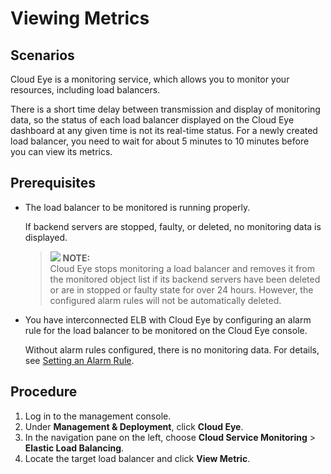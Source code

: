 # Viewing Metrics<a name="EN-US_TOPIC_0107378003"></a>

## Scenarios<a name="en-us_topic_0107076897_section55018171144953"></a>

Cloud Eye is a monitoring service, which allows you to monitor your resources, including load balancers.

There is a short time delay between transmission and display of monitoring data, so the status of each load balancer displayed on the Cloud Eye dashboard at any given time is not its real-time status. For a newly created load balancer, you need to wait for about 5 minutes to 10 minutes before you can view its metrics.

## Prerequisites<a name="en-us_topic_0107076897_section13866854145025"></a>

-   The load balancer to be monitored is running properly.

    If backend servers are stopped, faulty, or deleted, no monitoring data is displayed. 

    >![](/images/icon-note.gif) **NOTE:**   
    >Cloud Eye stops monitoring a load balancer and removes it from the monitored object list if its backend servers have been deleted or are in stopped or faulty state for over 24 hours. However, the configured alarm rules will not be automatically deleted.  

-   You have interconnected ELB with Cloud Eye by configuring an alarm rule for the load balancer to be monitored on the Cloud Eye console.

    Without alarm rules configured, there is no monitoring data. For details, see  [Setting an Alarm Rule](setting_an_alarm_rule).


## Procedure<a name="en-us_topic_0107076897_section12778912145219"></a>

1.  Log in to the management console.
2.  Under  **Management & Deployment**, click  **Cloud Eye**.
3.  In the navigation pane on the left, choose  **Cloud Service Monitoring**  \>  **Elastic Load Balancing**.
4.  Locate the target load balancer and click  **View Metric**.

